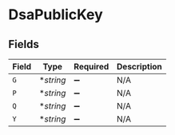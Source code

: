 # DsaPublicKey


## Fields

| Field              | Type               | Required           | Description        |
| ------------------ | ------------------ | ------------------ | ------------------ |
| `G`                | **string*          | :heavy_minus_sign: | N/A                |
| `P`                | **string*          | :heavy_minus_sign: | N/A                |
| `Q`                | **string*          | :heavy_minus_sign: | N/A                |
| `Y`                | **string*          | :heavy_minus_sign: | N/A                |